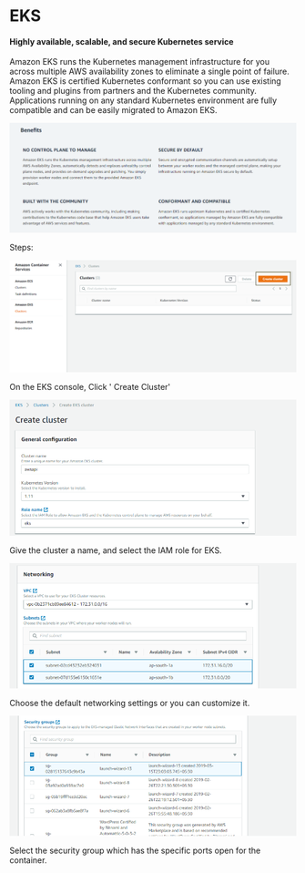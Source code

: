 # EKS

#### Highly available, scalable, and secure Kubernetes service <a id="Highly_available.2C_scalable.2C_and_secure_Kubernetes_service"></a>

Amazon EKS runs the Kubernetes management infrastructure for you across multiple AWS availability zones to eliminate a single point of failure. Amazon EKS is certified Kubernetes conformant so you can use existing tooling and plugins from partners and the Kubernetes community. Applications running on any standard Kubernetes environment are fully compatible and can be easily migrated to Amazon EKS.

![](../../.gitbook/assets/image%20%288%29.png)

Steps:

![](../../.gitbook/assets/image%20%2847%29.png)

On the EKS console, Click ' Create Cluster'

![](../../.gitbook/assets/image%20%2831%29.png)

Give the cluster a name, and select the IAM role for EKS.

![](../../.gitbook/assets/image%20%2857%29.png)

Choose the default networking settings or you can customize it.

![](../../.gitbook/assets/image%20%2854%29.png)

Select the security group which has the specific ports open for the container.



